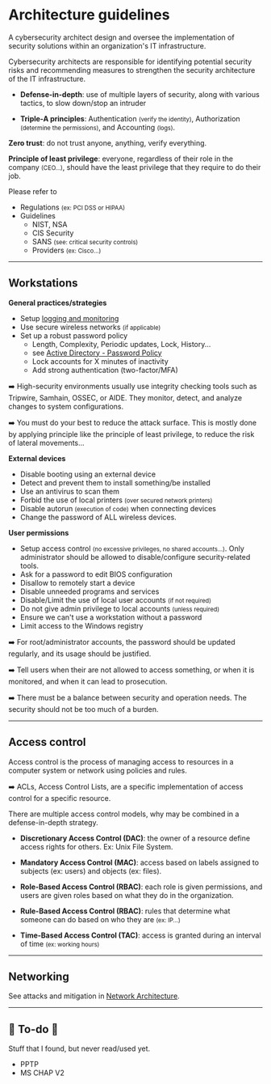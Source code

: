 # Architecture guidelines

<div class="row row-cols-md-2"><div>

A cybersecurity architect design and oversee the implementation of security solutions within an organization's IT infrastructure.

Cybersecurity architects are responsible for identifying potential security risks and recommending measures to strengthen the security architecture of the IT infrastructure.

* **Defense-in-depth**: use of multiple layers of security, along with various tactics, to slow down/stop an intruder

* **Triple-A principles**: Authentication <small>(verify the identity)</small>, Authorization <small>(determine the permissions)</small>, and Accounting <small>(logs)</small>.

**Zero trust**: do not trust anyone, anything, verify everything.
</div><div>

**Principle of least privilege**: everyone, regardless of their role in the company <small>(CEO...)</small>, should have the least privilege that they require to do their job.

Please refer to 

* Regulations <small>(ex: PCI DSS or HIPAA)</small>
* Guidelines
  * NIST, NSA
  * CIS Security
  * SANS <small>(see: critical security controls)</small>
  * Providers <small>(ex: Cisco...)</small>
</div></div>

<hr class="sep-both">

## Workstations

<div class="row row-cols-md-2 mt-3"><div>

**General practices/strategies**

* Setup [logging and monitoring](/cybersecurity/blue-team/logs.md)
* Use secure wireless networks <small>(if applicable)</small>
* Set up a robust password policy
  * Length, Complexity, Periodic updates, Lock, History...
  * see [Active Directory - Password Policy](/operating-systems/windows/active-directory/index.md#configure-tcpip-parameters)
  * Lock accounts for X minutes of inactivity
  * Add strong authentication (two-factor/MFA)

➡️ High-security environments usually use integrity checking tools such as Tripwire, Samhain, OSSEC, or AIDE. They monitor, detect, and analyze changes to system configurations.

➡️ You must do your best to reduce the attack surface. This is mostly done by applying principle like the principle of least privilege, to reduce the risk of lateral movements...

**External devices**

* Disable booting using an external device
* Detect and prevent them to install something/be installed
* Use an antivirus to scan them
* Forbid the use of local printers <small>(over secured network printers)</small>
* Disable autorun <small>(execution of code)</small> when connecting devices
* Change the password of ALL wireless devices.
</div><div>

**User permissions**

* Setup access control <small>(no excessive privileges, no shared accounts...)</small>. Only administrator should be allowed to disable/configure security-related tools.
* Ask for a password to edit BIOS configuration
* Disallow to remotely start a device
* Disable unneeded programs and services
* Disable/Limit the use of local user accounts <small>(if not required)</small>
* Do not give admin privilege to local accounts <small>(unless required)</small>
* Ensure we can't use a workstation without a password
* Limit access to the Windows registry

➡️ For root/administrator accounts, the password should be updated regularly, and its usage should be justified.

➡️ Tell users when their are not allowed to access something, or when it is monitored, and when it can lead to prosecution.

➡️ There must be a balance between security and operation needs. The security should not be too much of a burden.
</div></div>
<hr class="sep-both">

## Access control

<div class="row row-cols-md-2"><div>

Access control is the process of managing access to resources in a computer system or network using policies and rules.

➡️ ACLs, Access Control Lists, are a specific implementation of access control for a specific resource.

There are multiple access control models, why may be combined in a defense-in-depth strategy.

* **Discretionary Access Control (DAC)**: the owner of a resource define access rights for others. Ex: Unix File System.

* **Mandatory Access Control (MAC)**: access based on labels assigned to subjects (ex: users) and objects (ex: files).
</div><div>

* **Role-Based Access Control (RBAC)**: each role is given permissions, and users are given roles based on what they do in the organization.

* **Rule-Based Access Control (RBAC)**: rules that determine what someone can do based on who they are <small>(ex: IP...)</small>

* **Time-Based Access Control (TAC)**: access is granted during an interval of time <small>(ex: working hours)</small>
</div></div>

<hr class="sep-both">

## Networking

See attacks and mitigation in [Network Architecture](/networking/architecture/index.md).

<hr class="sep-both">

## 👻 To-do 👻

Stuff that I found, but never read/used yet.

<div class="row row-cols-md-2"><div>

* PPTP
* MS CHAP V2
</div><div>


</div></div>